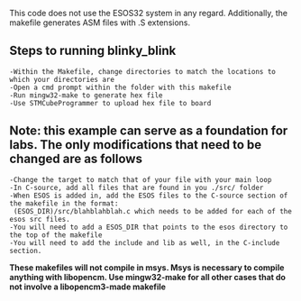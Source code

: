 This code does not use the ESOS32 system in any regard. Additionally, the makefile generates ASM files with .S extensions.

**Steps to running blinky_blink**
------------------------------------
    -Within the Makefile, change directories to match the locations to which your directories are
    -Open a cmd prompt within the folder with this makefile
    -Run mingw32-make to generate hex file
    -Use STMCubeProgrammer to upload hex file to board

**Note: this example can serve as a foundation for labs. The only modifications that need to be changed are as follows**
-----------------------------------
    -Change the target to match that of your file with your main loop
    -In C-source, add all files that are found in you ./src/ folder 
    -When ESOS is added in, add the ESOS files to the C-source section of the makefile in the format:
     (ESOS_DIR)/src/blahblahblah.c which needs to be added for each of the esos src files.
    -You will need to add a ESOS_DIR that points to the esos directory to the top of the makefile
    -You will need to add the include and lib as well, in the C-include section.
     
**These makefiles will not compile in msys. Msys is necessary to compile anything with libopencm. Use mingw32-make for all other cases that do not involve a libopencm3-made makefile**


     